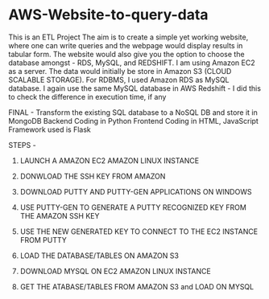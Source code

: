 # AWS-Website-to-query-data
This is an ETL Project
The aim is to create a simple yet working website, where one can write queries and the webpage would display results in tabular form. The website would also give you the option to choose the database amongst - RDS, MySQL, and REDSHIFT. 
I am using Amazon EC2 as a server. The data would initially be store in Amazon S3 (CLOUD SCALABLE STORAGE). For RDBMS, I used Amazon RDS as MySQL database. I again use the same MySQL database in AWS Redshift - I did this to check the difference in execution time, if any

FINAL - 
Transform the existing SQL database to a NoSQL DB and store it in MongoDB
Backend Coding in Python Frontend Coding in HTML, JavaScript Framework used is Flask


STEPS - 
1. LAUNCH A AMAZON EC2 AMAZON LINUX INSTANCE
2. DONWLOAD THE SSH KEY FROM AMAZON
3. DOWNLOAD PUTTY AND PUTTY-GEN APPLICATIONS ON WINDOWS
4. USE PUTTY-GEN TO GENERATE A PUTTY RECOGNIZED KEY FROM THE AMAZON SSH KEY
5. USE THE NEW GENERATED KEY TO CONNECT TO THE EC2 INSTANCE FROM PUTTY

6. LOAD THE DATABASE/TABLES ON AMAZON S3
7. DOWNLOAD MYSQL ON EC2 AMAZON LINUX INSTANCE 
8. GET THE ATABASE/TABLES FROM AMAZON S3 and LOAD ON MYSQL


